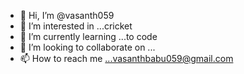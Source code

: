 - 👋 Hi, I’m @vasanth059
- 👀 I’m interested in ...cricket
- 🌱 I’m currently learning ...to code
- 💞️ I’m looking to collaborate on ...
- 📫 How to reach me ...vasanthbabu059@gmail.com 

<!---
vasanth059/vasanth059 is a ✨ special ✨ repository because its `README.md` (this file) appears on your GitHub profile.
You can click the Preview link to take a look at your changes.
--->
